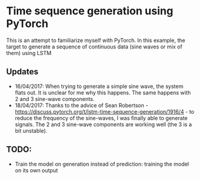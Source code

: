 # Time sequence generation using PyTorch
This is an attempt to familiarize myself with PyTorch. In this example, the target to generate a sequence of continuous data (sine waves or mix of them) using LSTM

## Updates
* 16/04/2017: When trying to generate a simple sine wave, the system flats
out. It is unclear for me why this happens. The same happens with 2 and 3 sine-wave 
components.
* 18/04/2017: Thanks to the advice of  Sean Robertson - https://discuss.pytorch.org/t/lstm-time-sequence-generation/1916/4 - to reduce the 
frequency of the sine-waves, I was finally able to generate signals. The 2 and 3
sine-wave components are working well (the 3 is a bit unstable).

## TODO:
* Train the model on generation instead of prediction: training the model
on its own output
